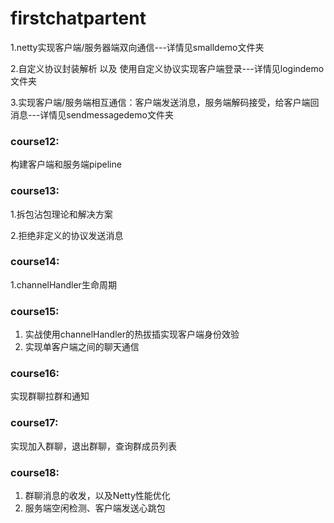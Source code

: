 # firstchatpartent

1.netty实现客户端/服务器端双向通信---详情见smalldemo文件夹

2.自定义协议封装解析 以及 使用自定义协议实现客户端登录---详情见logindemo文件夹

3.实现客户端/服务端相互通信：客户端发送消息，服务端解码接受，给客户端回消息---详情见sendmessagedemo文件夹

### course12:
构建客户端和服务端pipeline

### course13:

1.拆包沾包理论和解决方案

2.拒绝非定义的协议发送消息

### course14:

1.channelHandler生命周期

### course15:

1. 实战使用channelHandler的热拔插实现客户端身份效验
2. 实现单客户端之间的聊天通信

### course16:
实现群聊拉群和通知

### course17:
实现加入群聊，退出群聊，查询群成员列表

### course18:
1. 群聊消息的收发，以及Netty性能优化
2. 服务端空闲检测、客户端发送心跳包